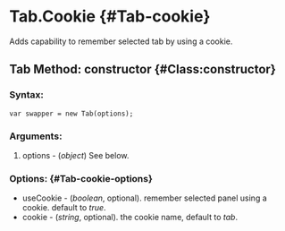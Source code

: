 Tab.Cookie {#Tab-cookie}
============

Adds capability to remember selected tab by using a cookie.

Tab Method: constructor {#Class:constructor}
---------------------

### Syntax:

	var swapper = new Tab(options);


### Arguments:

1. options - (*object*) See below.

### Options: {#Tab-cookie-options}

* useCookie - (*boolean*, optional). remember selected panel using a cookie. default to *true*.
* cookie - (*string*, optional). the cookie name, default to *tab*.
